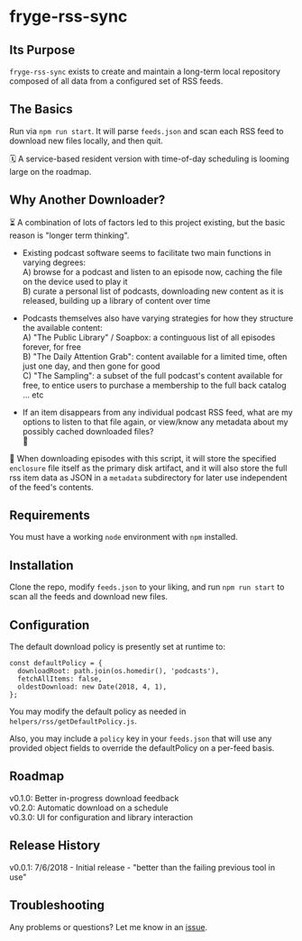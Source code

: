 # fryge-rss-sync

## Its Purpose

  `fryge-rss-sync` exists to create and maintain a long-term local repository composed of all data from a configured set of RSS feeds.

## The Basics

  Run via `npm run start`. It will parse `feeds.json` and scan each RSS feed to download new files locally, and then quit.

  🗓 A service-based resident version with time-of-day scheduling is looming large on the roadmap.

## Why Another Downloader?

  ⏳ A combination of lots of factors led to this project existing, but the basic reason is "longer term thinking".

  * Existing podcast software seems to facilitate two main functions in varying degrees:\
  A) browse for a podcast and listen to an episode now, caching the file on the device used to play it\
  B) curate a personal list of podcasts, downloading new content as it is released, building up a library of content over time

  * Podcasts themselves also have varying strategies for how they structure the available content:\
  A) "The Public Library" / Soapbox: a continguous list of all episodes forever, for free\
  B) "The Daily Attention Grab": content available for a limited time, often just one day, and then gone for good\
  C) "The Sampling": a subset of the full podcast's content available for free, to entice users to purchase a membership to the full back catalog\
  ... etc

  * If an item disappears from any individual podcast RSS feed, what are my options to listen to that file again, or view/know any metadata about my possibly cached downloaded files?\
  🤷‍

  🌟 When downloading episodes with this script, it will store the specified `enclosure` file itself as the primary disk artifact, and it will also store the full rss item data as JSON in a `metadata` subdirectory for later use independent of the feed's contents.

## Requirements

  You must have a working `node` environment with `npm` installed.

## Installation

  Clone the repo, modify `feeds.json` to your liking, and run `npm run start` to scan all the feeds and download new files.

## Configuration

  The default download policy is presently set at runtime to:
  ```
  const defaultPolicy = {
    downloadRoot: path.join(os.homedir(), 'podcasts'),
    fetchAllItems: false,
    oldestDownload: new Date(2018, 4, 1),
  };

  ```

  You may modify the default policy as needed in `helpers/rss/getDefaultPolicy.js`.

  Also, you may include a `policy` key in your `feeds.json` that will use any provided object fields to override the defaultPolicy on a per-feed basis.

## Roadmap

  v0.1.0: Better in-progress download feedback\
  v0.2.0: Automatic download on a schedule\
  v0.3.0: UI for configuration and library interaction

## Release History

  v0.0.1: 7/6/2018 - Initial release - "better than the failing previous tool in use"

## Troubleshooting

  Any problems or questions? Let me know in an [issue](https://github.com/dangoldnj/fryge-rss-sync/issues).
